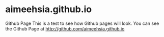 # aimeehsia.github.io
Github Page
This is a test to see how Github pages will look. You can see the Github Page at
http://github.com/aimeehsia.github.io
